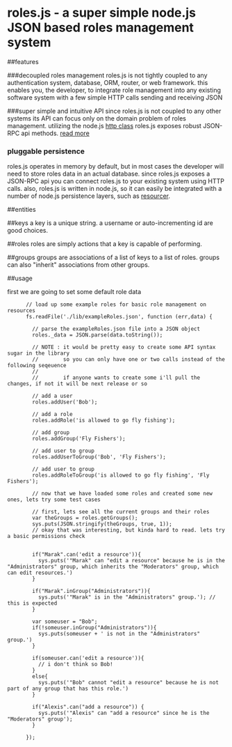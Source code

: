 
# roles.js - a super simple node.js JSON based roles management system

##features

###decoupled roles management
roles.js is not tightly coupled to any authentication system, database, ORM, router, or web framework. this enables you, the developer, to integrate role management into any existing software system with a few simple HTTP calls sending and receiving JSON

###super simple and intuitive API
since roles.js is not coupled to any other systems its API can focus only on the domain problem of roles management. utilizing the node.js <a href = "http://nodejs.org/api.html#http-server-152">http class</a> roles.js exposes robust JSON-RPC api methods. <a href = "#API">read more</a>

### pluggable persistence 
roles.js operates in memory by default, but in most cases the developer will need to store roles data in an actual database. since roles.js exposes a JSON-RPC api you can connect roles.js to your existing system using HTTP calls. also, roles.js  is written in node.js, so it can easily be integrated with a number of node.js persistence layers, such as <a href = "http://github.com/cloudhead/resourcer">resourcer</a>.


##entities

##keys
a key is a unique string. a username or auto-incrementing id are good choices.

##roles
roles are simply actions that a key is capable of performing.

##groups
groups are associations of a list of keys to a list of roles. groups can also "inherit" associations from other groups. 

##usage

first we are going to set some default role data




          // load up some example roles for basic role management on resources
          fs.readFile('./lib/exampleRoles.json', function (err,data) {
  
            // parse the exampleRoles.json file into a JSON object
            roles._data = JSON.parse(data.toString());
  
            // NOTE : it would be pretty easy to create some API syntax sugar in the library
            //        so you can only have one or two calls instead of the following seqeuence
            //        
            //        if anyone wants to create some i'll pull the changes, if not it will be next release or so
  
            // add a user
            roles.addUser('Bob');

            // add a role
            roles.addRole('is allowed to go fly fishing');
  
            // add group
            roles.addGroup('Fly Fishers');

            // add user to group
            roles.addUserToGroup('Bob', 'Fly Fishers');

            // add user to group
            roles.addRoleToGroup('is allowed to go fly fishing', 'Fly Fishers');

            // now that we have loaded some roles and created some new ones, lets try some test cases
  
            // first, lets see all the current groups and their roles
            var theGroups = roles.getGroups();
            sys.puts(JSON.stringify(theGroups, true, 1));
            // okay that was interesting, but kinda hard to read. lets try a basic permissions check
  
  
            if("Marak".can('edit a resource')){
              sys.puts('"Marak" can "edit a resource" because he is in the "Administrators" group, which inherits the "Moderators" group, which can edit resources.')
            }
  
            if("Marak".inGroup("Administrators")){
              sys.puts('"Marak" is in the "Administrators" group.'); // this is expected
            }
  
            var someuser = "Bob";
            if(!someuser.inGroup("Administrators")){
              sys.puts(someuser + ' is not in the "Administrators" group.')
            }

            if(someuser.can('edit a resource')){
              // i don't think so Bob!
            }
            else{
              sys.puts('"Bob" cannot "edit a resource" because he is not part of any group that has this role.')
            }
  
            if("Alexis".can("add a resource")) {
              sys.puts('"Alexis" can "add a resource" since he is the "Moderators" group');
            }
  
          });

